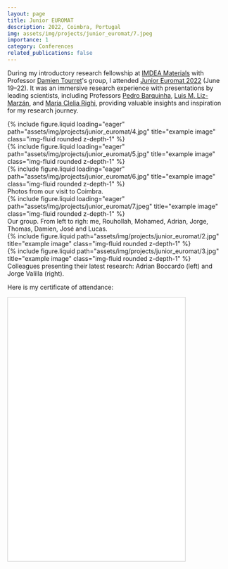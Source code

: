 ```yaml
---
layout: page
title: Junior EUROMAT
description: 2022, Coimbra, Portugal
img: assets/img/projects/junior_euromat/7.jpeg
importance: 1
category: Conferences
related_publications: false
---
```


During my introductory research fellowship at [IMDEA Materials](https://www.imdea.org/en/) with Professor [Damien Tourret](https://materiales.imdea.org/people/damien-tourret/)'s group, I attended [Junior Euromat 2022](https://www.fems.org/fems-junior-euromat) (June 19–22). It was an immersive research experience with presentations by leading scientists, including Professors [Pedro Barquinha](https://www.cenimat.fct.unl.pt/people/pedro-miguel-candido-barquinha), [Luis M. Liz-Marzán](http://www.bionanoplasmonics.com/people.php), and [Maria Clelia Righi](https://www.unibo.it/sitoweb/clelia.righi/en), providing valuable insights and inspiration for my research journey.


<div class="row">
    <div class="col-sm mt-3 mt-md-0">
        {% include figure.liquid loading="eager" path="assets/img/projects/junior_euromat/4.jpg" title="example image" class="img-fluid rounded z-depth-1" %}
    </div>
    <div class="col-sm mt-3 mt-md-0">
        {% include figure.liquid loading="eager" path="assets/img/projects/junior_euromat/5.jpg" title="example image" class="img-fluid rounded z-depth-1" %}
    </div>
    <div class="col-sm mt-3 mt-md-0">
        {% include figure.liquid loading="eager" path="assets/img/projects/junior_euromat/6.jpg" title="example image" class="img-fluid rounded z-depth-1" %}
    </div>
</div>
<div class="caption">
    Photos from our visit to Coimbra.
</div>
<div class="row">
    <div class="col-sm mt-3 mt-md-0">
        {% include figure.liquid loading="eager" path="assets/img/projects/junior_euromat/7.jpeg" title="example image" class="img-fluid rounded z-depth-1" %}
    </div>
</div>
<div class="caption">
    Our group. From left to righ: me, Rouhollah, Mohamed, Adrian, Jorge, Thomas, Damien, José and Lucas.
</div>

<div class="row justify-content-sm-center">
    <div class="col-sm mt-3 mt-md-0">
        {% include figure.liquid path="assets/img/projects/junior_euromat/2.jpg" title="example image" class="img-fluid rounded z-depth-1" %}
    </div>
    <div class="col-sm mt-3 mt-md-0">
        {% include figure.liquid path="assets/img/projects/junior_euromat/3.jpg" title="example image" class="img-fluid rounded z-depth-1" %}
    </div>
</div>
<div class="caption">
    Colleagues presenting their latest research: Adrian Boccardo (left) and Jorge Valilla (right).
</div>


<div class="mt-5">
    <p>Here is my certificate of attendance:</p>
</div>
<div class="row mt-2">
  <div class="col-12">
    <iframe src="/assets/img/projects/junior_euromat/certificate.pdf" width="80%" height="600px" style="border:1px solid #ccc;">
        Your browser does not support PDFs. <a href="/assets/img/projects/junior_euromat/certificate.pdf">Download the PDF</a>.
    </iframe>
  </div>
</div>

